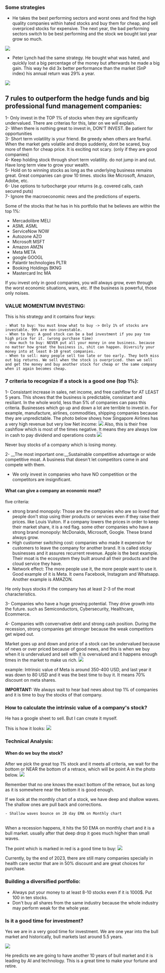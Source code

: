 ### Some strategies

- He takes the best performing sectors and worst ones and find the high quality companies within hated stocks and buy them for cheap, and sell overpriced stocks for expensive. The next year, the bad performing sectors switch to be best performing and the stock we bought last year grow so much.
<img src='.//screenshots/Screenshot 2023-11-22 214055.png'>


- Peter Lynch had the same strategy. He bought what was hated, and quickly lost a big percentage of the money but afterwards he made a big gain. This way he did 3x better performance than the market (SnP index) his annual return was 29% a year.

<img src='./screenshots/Screenshot 2023-11-22 214349.png'>


## 7 rules to outperform the hedge funds and big professional fund management companies:

1- Only invest in the TOP 1% of stocks when they are significantly undervalued. There are criterias for this, later on we will explain. 
<br>
2- When there is nothing great to invest in, DON'T INVEST. Be patient for opportunities
<br>
3- Short term volatility is your friend. Be greedy when others are fearful. When the market gets volatile and drops suddenly, dont be scared, buy more of them for cheap price. It is exciting not scary. (only if they are good companies)
<br>
4- Keep holding stock through short term volatility. do not jump in and out. Have long term view to grow your wealth. 
<br>
5- Hold on to winning stocks as long as the underlying business remains great. Great companies can grow 10 times. stocks like Microsoft, Amazon, Adobe, etc.
<br>
6- Use options to turbocharge your returns (e.g. covered calls, cash secured puts)
<br>
7- Ignore the macroeconomic news and the predictions of experts.

Some of the stocks that he has in his portfolio that he believes are within the top 1%:

- Mercadolibre MELI
- ASML ASML
- ServiceNow NOW
- Autozone AZO
- Microsoft MSFT
- Amazon AMZN
- Meta META
- google GOOGL
- Palantir technologies PLTR
- Booking Holdings BKNG
- Mastercard Inc MA

If you invest only in good companies, you will always grow, even through the worst economic situations, wars, etc. If the business is powerful, those only noises. 


### VALUE MOMENTUM INVESTING: 
This is his strategy and it contains four keys:

    - What to buy: You must know what to buy -> Only 1% of stocks are investable. 99% are non-investable.
    - When to buy: A good stock can be a bad investment if you pay too high price for it. (wrong purchase time)
    - How much to buy: NEVER put all your money in one business. because no matter how great the business is, shit can happen. Diversify your money into at least 8-10 great companies.
    - When to sell: many people sell too late or too early. They both miss out big returns. We sell when the stock is overpriced. then we sell and get the money and buy another stock for cheap or the same company when it again becomes cheap.



### 7 criteria to recognize if a stock is a good one (top 1%):
1- Consistant increase in sales, net income, and free cashflow for AT LEAST 5 years. This shows that the business is predictable, consistant and resiliant. In the whole world, less than 5% of companies can pass this criteria.
Businesses which go up and down a lot are terrible to invest in. For example, manufacture, airlines, commodities, shipping companies because they are unpredictable. The photo below shows how Singapore Airlines has a very high revenue but very low Net income:
<img src='./screenshots/Screenshot 2023-11-22 224323.png'>
Also, this is their free cashflow which is most of the times negative. It means they are always low in cash to pay dividend and operations costs
<img src='./screenshots/Screenshot 2023-11-22 224613.png'>

Never buy stocks of a company which is losing money.

2- __The most important one:__Sustainable competitive advantage or wide competitive moat. A business that doesn't let competitors come in and compete with them.

 - We only invest in companies who have NO competition or the competitors are insignificant.

 #### What can give a company an economic moat?
  five criteria:
  - strong brand monopoly: Those are the companies who are so loved that people don't stop using thier products or services even if they raise their prices. like Louis Vuiton. If a company lowers the prices in order to keep their market share, it is a red flag. some other companies who have a strong brand monopoly: McDonalds, Microsoft, Google. These brand always grow.
  - High customer switching cost: companies who made it expensive for customers to leave the company for another brand. It is called sticky businesses and it assures recurrent revenue. Apple is the best example. Their moat is the ecosystem they built around all their products and the cloud service they have.
  - Network effect: The more people use it, the more people want to use it. Good example of it is Meta. It owns Facebook, Instagram and Whatsapp. Another example is AMAZON.

  He only buys stocks if the company has at least 2-3 of the moat characteristics.

  3- Companies who have a huge growing potential. They drive growth into the future. such as Semiconductors, Cybersecurity, Healthcare, Ecommerce.

  4- Companies with convervative debt and strong cash position. During the recession, strong companies get stronger because the weak competitors get wiped out.


  Market goes up and down and price of a stock can be undervalued because of news or over priced because of good news, and this is when we buy when it is undervalued and sell with it is overvalued and it happens enough times in the market to make us rich. 
  <img src='./screenshots/Screenshot 2023-11-22 233758.png'> 

  example: Intrinsic value of Meta is around 350-400 USD, and last year it was down to 80 USD and it was the best time to buy it. It means 70% discount on meta shares.

  __IMPORTANT:__ We always wait to hear bad news about top 1% of companies and it is time to buy the stocks of that company.

  ### How to calculate the intrinsic value of a company's stock?
  He has a google sheet to sell. But I can create it myself. 

  This is how it looks:
  <img src='./screenshots/Screenshot 2023-11-22 235130.png'>


  ### Technical Analysis:
  
  #### When do we buy the stock?
  After we pick the great top 1% stock and it meets all criteria, we wait for the bottom or NEAR the bottom of a retrace, which will be point A in the photo below. 
  <img src='./screenshots/Screenshot 2023-11-23 211916.png'>

  Remember that no one knows the exact bottom of the retrace, but as long as it is somewhere near the bottom it is good enough. 

  If we look at the monthly chart of a stock, we have deep and shallow waves. The shallow ones are pull back and corrections. 

    - Shallow waves bounce on 20 day EMA on Monthly chart

<br>
When a recession happens, it hits the 50 EMA on monthly chart and it is a bull market. usually after that deep drop it goes much higher than small waves. 

The point which is marked in red is a good time to buy:
<img src='./screenshots/Screenshot 2023-11-23 213948.png'>

Currently, by the end of 2023, there are still many companies specially in health care sector that are in 50% discount and are great choices for purchase.


### Building a diversified portfolio:
- Always put your money to at least 8-10 stocks even if it is 1000$. Put 100 in ten stocks. 
- Don't buy all shares from the same industry because the whole industry may perform weak for the whole year.

### Is it a good time for investment?

Yes we are in a very good time for investment. We are one year into the bull market and historically, bull markets last around 5.5 years. 

<img src='./screenshots/Screenshot 2023-11-23 220019.png'>

He predicts we are going to have another 10 years of bull market and it is leading by AI and technology. This is a great time to make your fortune and retire. 